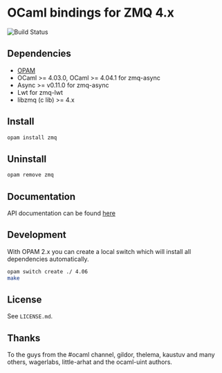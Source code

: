OCaml bindings for ZMQ 4.x
==========================

![Build Status](https://github.com/issuu/ocaml-zmq/actions/workflows/workflow.yml/badge.svg)

Dependencies
------------

  * [OPAM](http://opam.ocaml.org/)
  * OCaml >= 4.03.0, OCaml >= 4.04.1 for zmq-async
  * Async >= v0.11.0 for zmq-async
  * Lwt for zmq-lwt
  * libzmq (c lib) >= 4.x

Install
-------

```sh
opam install zmq
```

Uninstall
---------

```sh
opam remove zmq
```

Documentation
-------------
API documentation can be found [here](https://issuu.github.io/ocaml-zmq)

Development
-----------

With OPAM 2.x you can create a local switch which will install all dependencies automatically.

```sh
opam switch create ./ 4.06
make
```

License
-------

See `LICENSE.md`.

Thanks
------

To the guys from the #ocaml channel, gildor, thelema, kaustuv and many others,
wagerlabs, little-arhat and the ocaml-uint authors.

